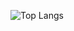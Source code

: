 ![Top Langs](https://github-readme-stats.vercel.app/api/top-langs/?username=cmcdev-code&langs_count=3)
